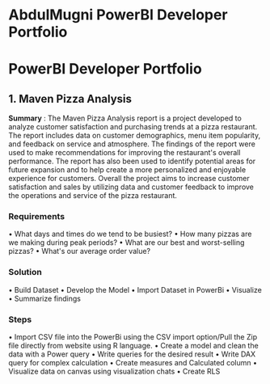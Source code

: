 # AbdulMugni PowerBI Developer Portfolio

# PowerBI Developer Portfolio

## 1.	Maven Pizza Analysis

**Summary** : The Maven Pizza Analysis report is a project developed to analyze customer satisfaction and purchasing trends at a pizza restaurant. The report includes data on customer demographics, menu item popularity, and feedback on service and atmosphere. The findings of the report were used to make recommendations for improving the restaurant's overall performance. The report has also been used to identify potential areas for future expansion and to help create a more personalized and enjoyable experience for customers. Overall the project aims to increase customer satisfaction and sales by utilizing data and customer feedback to improve the operations and service of the pizza restaurant.

### Requirements

•	What days and times do we tend to be busiest?
•	How many pizzas are we making during peak periods?
•	What are our best and worst-selling pizzas?
•	What's our average order value?

### Solution

•	Build Dataset
•	Develop the Model
•	Import Dataset in PowerBi
•	Visualize
•	Summarize findings 

### Steps

•	Import CSV file into the PowerBi using the CSV import option/Pull the Zip file directly from website using R language.
•	Create a model and clean the data with a Power query
•	Write queries for the desired result
•	Write DAX query for complex calculation
•	Create measures and Calculated column
•	Visualize data on canvas using visualization chats
•	Create RLS

